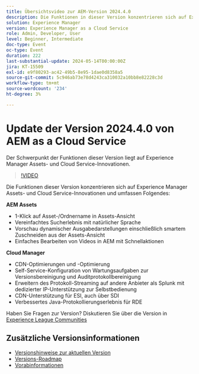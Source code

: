 ```yaml
---
title: Übersichtsvideo zur AEM-Version 2024.4.0
description: Die Funktionen in dieser Version konzentrieren sich auf Experience Manager Assets- und Cloud Service-Innovationen und umfassen Folgendes:AEM Assets:1-Klick-Asset/-Ordnername in der Assets-AnsichtVereinfachtes Sucherlebnis mit natürlicher SpracheVorschau von dynamischen Ausgabedarstellungen einschließlich smartem Zuschneiden aus der Assets-Ansicht Einfaches Bearbeiten von Videos in AEM mit Express-SchnellaktionenCloud Manager:CDN-Optimierungen und -OptimierungSelf-Service-Konfiguration der Versionsbereinigung und Wartungsaufgaben für die AuditprotokollbereinigungErweitern Sie das Protokoll-Streaming auf andere Anbieter als Splunk, mit Self-Service, dedizierter IP-UnterstützungCDN-Unterstützung für ESI, auch über SDIVerbesserte Java-Protokollierungserfahrung für RDE
solution: Experience Manager
version: Experience Manager as a Cloud Service
role: Admin, Developer, User
level: Beginner, Intermediate
doc-type: Event
oc-type: Event
duration: 222
last-substantial-update: 2024-05-14T00:00:00Z
jira: KT-15509
exl-id: e9f80293-ac42-49b5-8e95-1dae0d8358a5
source-git-commit: 5c946ab73e78d4243ca310032a10bb8e82228c3d
workflow-type: tm+mt
source-wordcount: '234'
ht-degree: 3%

---
```


# Update der Version 2024.4.0 von AEM as a Cloud Service

Der Schwerpunkt der Funktionen dieser Version liegt auf Experience Manager Assets- und Cloud Service-Innovationen.

>[!VIDEO](https://video.tv.adobe.com/v/3429111/?learn=on)

Die Funktionen dieser Version konzentrieren sich auf Experience Manager Assets- und Cloud Service-Innovationen und umfassen Folgendes:

**AEM Assets**
* 1-Klick auf Asset-/Ordnername in Assets-Ansicht
* Vereinfachtes Sucherlebnis mit natürlicher Sprache
* Vorschau dynamischer Ausgabedarstellungen einschließlich smartem Zuschneiden aus der Assets-Ansicht
* Einfaches Bearbeiten von Videos in AEM mit Schnellaktionen

**Cloud Manager**
* CDN-Optimierungen und -Optimierung
* Self-Service-Konfiguration von Wartungsaufgaben zur Versionsbereinigung und Auditprotokollbereinigung
* Erweitern des Protokoll-Streaming auf andere Anbieter als Splunk mit dedizierter IP-Unterstützung zur Selbstbedienung
* CDN-Unterstützung für ESI, auch über SDI
* Verbessertes Java-Protokollierungserlebnis für RDE

Haben Sie Fragen zur Version?  Diskutieren Sie über die Version in [Experience League Communities](https://adobe.ly/44Ofo8H)

## Zusätzliche Versionsinformationen

* [Versionshinweise zur aktuellen Version](https://experienceleague.adobe.com/docs/experience-manager-cloud-service/content/release-notes/home.html?lang=de)
* [Versions-Roadmap](https://experienceleague.adobe.com/docs/experience-manager-release-information/aem-release-updates/update-releases-roadmap.html?lang=de)
* [Vorabinformationen](https://experienceleague.adobe.com/docs/experience-manager-cloud-service/content/release-notes/prerelease.html?lang=de)
